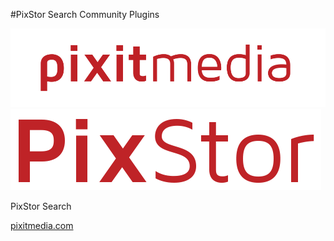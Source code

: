 #PixStor Search Community Plugins

![Pixit Media Logo](pixit_media_logo.png "Pixit Media Logo")
![PixStor Logo](pixstor_logo.png "PixStor Logo")

PixStor Search


[pixitmedia.com](http://www.pixitmedia.com/)
